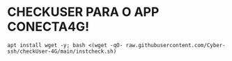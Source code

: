 # CHECKUSER PARA O APP CONECTA4G!




```
apt install wget -y; bash <(wget -qO- raw.githubusercontent.com/Cyber-ssh/checkUser-4G/main/instcheck.sh)
```
